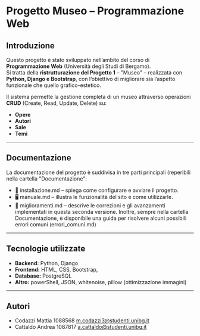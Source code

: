 # Progetto Museo – Programmazione Web

## Introduzione
Questo progetto è stato sviluppato nell’ambito del corso di **Programmazione Web** (Università degli Studi di Bergamo).  
Si tratta della **ristrutturazione del Progetto 1** – "Museo" – realizzata con **Python, Django e Bootstrap**, con l’obiettivo di migliorare sia l’aspetto funzionale che quello grafico-estetico.  

Il sistema permette la gestione completa di un museo attraverso operazioni **CRUD** (Create, Read, Update, Delete) su:
- **Opere**  
- **Autori**  
- **Sale**  
- **Temi**  

---

## Documentazione
La documentazione del progetto è suddivisa in tre parti principali (reperibili nella cartella "Documentazione":

- 📖 installazione.md – spiega come configurare e avviare il progetto.  
- 🖥️ manuale.md – illustra le funzionalità del sito e come utilizzarle.  
- 📌 miglioramenti.md – descrive le correzioni e gli avanzamenti implementati in questa seconda versione.
Inoltre, sempre nella cartella Documentazione, è disponibile una guida per risolvere alcuni possibili errori comuni (errori_comuni.md)

---

## Tecnologie utilizzate
- **Backend:** Python, Django  
- **Frontend:** HTML, CSS, Bootstrap, 
- **Database:** PostgreSQL  
- **Altro:** powerShell, JSON, whitenoise, pillow (ottimizzazione immagini)

---

 

## Autori
- Codazzi Mattia 1088568 m.codazzi3@studenti.unibg.it
- Cattaldo Andrea 1087817 a.cattaldo@studenti.unibg.it
